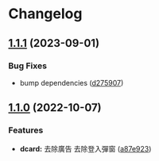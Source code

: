 # Changelog

## [1.1.1](https://github.com/pionxzh/userscripts/compare/dcard-v1.1.0...dcard-v1.1.1) (2023-09-01)


### Bug Fixes

* bump dependencies ([d275907](https://github.com/pionxzh/userscripts/commit/d27590731ecc8d432d90e2a5d46a4ddaf5f1249c))

## [1.1.0](https://github.com/pionxzh/userscripts/compare/dcard-v1.0.0...dcard-v1.1.0) (2022-10-07)


### Features

* **dcard:** 去除廣告 去除登入彈窗 ([a87e923](https://github.com/pionxzh/userscripts/commit/a87e923015cfde5b5f7ab2bba2aa0322bead93af))
